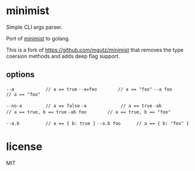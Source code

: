 # minimist

Simple CLI args parser.

Port of [minimist](https://github.com/substack/minimist) to golang.

This is a fork of <https://github.com/mgutz/minimist> that removes the type coersion methods and adds deep flag support.

## options

`--a            // a == true`
`--a=foo        // a == "foo"`
`--a foo        // a == "foo"`

`--no-a         // a == false`
`-a             // a == true`
`-ab            // a == true, b == true`
`-ab foo        // a == true, b == "foo"`

`--a.b          // a == { b: true }`
`--a.b foo      // a == { b: "foo" }`

# license

MIT
